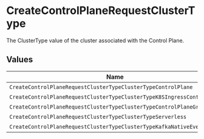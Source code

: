 # CreateControlPlaneRequestClusterType

The ClusterType value of the cluster associated with the Control Plane.


## Values

| Name                                                                   | Value                                                                  |
| ---------------------------------------------------------------------- | ---------------------------------------------------------------------- |
| `CreateControlPlaneRequestClusterTypeClusterTypeControlPlane`          | CLUSTER_TYPE_CONTROL_PLANE                                             |
| `CreateControlPlaneRequestClusterTypeClusterTypeK8SIngressController`  | CLUSTER_TYPE_K8S_INGRESS_CONTROLLER                                    |
| `CreateControlPlaneRequestClusterTypeClusterTypeControlPlaneGroup`     | CLUSTER_TYPE_CONTROL_PLANE_GROUP                                       |
| `CreateControlPlaneRequestClusterTypeClusterTypeServerless`            | CLUSTER_TYPE_SERVERLESS                                                |
| `CreateControlPlaneRequestClusterTypeClusterTypeKafkaNativeEventProxy` | CLUSTER_TYPE_KAFKA_NATIVE_EVENT_PROXY                                  |